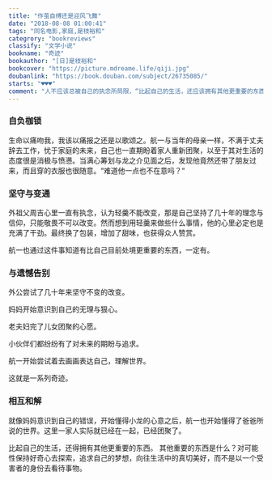 ```yaml
---
title: "作茧自缚还是迎风飞舞"
date: "2018-08-08 01:00:41"
tags: "同名电影,家庭,是枝裕和"
categrory: "bookreviews"
classify: "文学小说"
bookname: "奇迹"
bookauthor: "[日]是枝裕和"
bookcover: "https://picture.mdreame.life/qiji.jpg"
doubanlink: "https://book.douban.com/subject/26735085/"
starts: "♥♥♥"
comment: "人不应该总被自己的执念所局限，“比起自己的生活，还应该拥有其他更重要的东西”。所谓奇迹就是事情一如往常，而心态悄然变化，最终怀着美好的向往与期盼，与自己和解。"
---
```



### 自负枷锁
生命以痛吻我，我该以痛报之还是以歌颂之。航一与当年的母亲一样，不满于丈夫辞去工作，忧于家庭的未来，自己也一直期盼着家人重新团聚，以至于其对生活的态度很是消极与愤懑。当满心筹划与龙之介见面之后，发现他竟然还带了朋友过来，而且穿的衣服也很随意。“难道他一点也不在意吗？“

### 坚守与变通
外祖父周吉心里一直有执念，认为轻羹不能改变，那是自己坚持了几十年的理念与信仰，只能敬畏不可以改变。然而想到用轻羹来做些什么事情，他的心里必定也是充满了干劲。最终换了包装，增加了甜味，也获得众人赞赏。

航一也通过这件事知道有比自己目前处境更重要的东西，一定有。

### 与遗憾告别
外公尝试了几十年来坚守不变的改变。

妈妈开始意识到自己的无理与狠心。

老夫妇完了儿女团聚的心愿。

小伙伴们都纷纷有了对未来的期盼与追求。

航一开始尝试着去画画表达自己，理解世界。

这就是一系列奇迹。

### 相互和解
就像妈妈意识到自己的错误，开始懂得小龙的心意之后，航一也开始懂得了爸爸所说的世界。这里一家人实际就已经在一起，已经团聚了。

比起自己的生活，还得拥有其他更重要的东西。
其他重要的东西是什么？对可能性保持好奇心去探索，追求自己的梦想，向往生活中的真切美好，而不是以一个受害者的身份去看待事物。